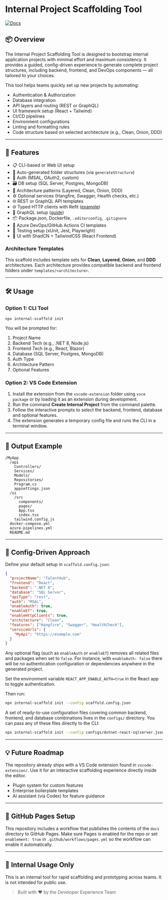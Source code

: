 # Internal Project Scaffolding Tool

[![Docs](https://img.shields.io/badge/docs-GitHub%20Pages-blue)](https://your-username.github.io/project-scaffolding/)

## 📦 Overview

The Internal Project Scaffolding Tool is designed to bootstrap internal application projects with minimal effort and maximum consistency. It provides a guided, config-driven experience to generate complete project structures, including backend, frontend, and DevOps components — all tailored to your choices.

This tool helps teams quickly set up new projects by automating:
- Authentication & Authorization
- Database integration
- API layers and routing (REST or GraphQL)
- UI framework setup (React + Tailwind)
- CI/CD pipelines
- Environment configurations
- Linting and formatting rules
- Code structure based on selected architecture (e.g., Clean, Onion, DDD)

---

## 🧠 Features

- 📋 CLI-based or Web UI setup
- 📁 Auto-generated folder structures (via `generateStructure`)
- 🔐 Auth (MSAL, OAuth2, custom)
- 🗃️ DB setup (SQL Server, Postgres, MongoDB)
- 🧱 Architecture patterns (Layered, Clean, Onion, DDD)
- ⚙️ Optional services (Hangfire, Swagger, Health checks, etc.)
- 🌐 REST or GraphQL API templates
- 🌐 Typed HTTP clients with Refit ([example](docs/refit-http-clients.md))
- 📖 GraphQL setup ([guide](docs/graphql-dotnet-react.md))
- 📦 Package.json, Dockerfile, `.editorconfig`, `.gitignore`
- 🚀 Azure DevOps/GitHub Actions CI templates
- 🧪 Testing setup (xUnit, Jest, Playwright)
- 🎨 UI with ShadCN + TailwindCSS (React Frontend)

### Architecture Templates

This scaffold includes template sets for **Clean**, **Layered**, **Onion**, and **DDD** architectures. Each architecture provides compatible backend and frontend folders under `templates/<architecture>`.

---

## 🛠️ Usage

### Option 1: CLI Tool

```bash
npx internal-scaffold init
```

You will be prompted for:
1. Project Name
2. Backend Tech (e.g., .NET 8, Node.js)
3. Frontend Tech (e.g., React, Blazor)
4. Database (SQL Server, Postgres, MongoDB)
5. Auth Type
6. Architecture Pattern
7. Optional Features

### Option 2: VS Code Extension

1. Install the extension from the `vscode-extension` folder using `vsce package` or by loading it as an extension during development.
2. Run the command **Create Internal Project** from the command palette.
3. Follow the interactive prompts to select the backend, frontend, database and optional features.
4. The extension generates a temporary config file and runs the CLI in a terminal window.


---

## 🧾 Output Example

```
/MyApp
  /api
    Controllers/
    Services/
    Models/
    Repositories/
    Program.cs
    appsettings.json
  /ui
    /src
      components/
      pages/
      App.tsx
      index.tsx
    tailwind.config.js
  docker-compose.yml
  azure-pipelines.yml
  README.md
```

---

## 📐 Config-Driven Approach

Define your default setup in `scaffold.config.json`:

```json
{
  "projectName": "TalentHub",
  "frontend": "React",
  "backend": ".NET 8",
  "database": "SQL Server",
  "apiType": "rest",
  "auth": "MSAL",
  "enableAuth": true,
  "enableEf": true,
  "enableHttpClients": true,
  "architecture": "Clean",
  "features": ["Hangfire", "Swagger", "HealthCheck"],
  "serviceUrls": {
    "MyApi": "https://example.com"
  }
}
```
Any optional flag (such as `enableAuth` or `enableEf`) removes all related files and packages when set to `false`. For instance, with `enableAuth: false` there will be no authentication configuration or dependencies anywhere in the generated project.


Set the environment variable `REACT_APP_ENABLE_AUTH=true` in the React app to toggle authentication.

Then run:
```bash
npx internal-scaffold init --config scaffold.config.json
```

A set of ready-to-use configuration files covering common backend, frontend,
and database combinations lives in the `configs/` directory. You can pass any of
these files directly to the CLI:

```bash
npx internal-scaffold init --config configs/dotnet-react-sqlserver.json
```

---

## 💡 Future Roadmap

The repository already ships with a VS Code extension found in `vscode-extension/`.
Use it for an interactive scaffolding experience directly inside the editor.
- Plugin system for custom features
- Enterprise boilerplate templates
- AI assistant (via Codex) for feature guidance

---

## 📄 GitHub Pages Setup

This repository includes a workflow that publishes the contents of the `docs` directory to GitHub Pages. Make sure Pages is enabled for the repo or set `enablement: true` in `.github/workflows/pages.yml` so the workflow can enable it automatically.

---

## 🔐 Internal Usage Only

This is an internal tool for rapid scaffolding and prototyping across teams. It is not intended for public use.

> Built with ❤️ by the Developer Experience Team
